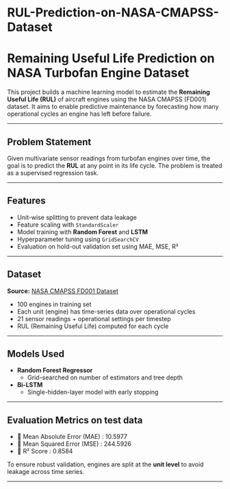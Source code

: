 # RUL-Prediction-on-NASA-CMAPSS-Dataset
# Remaining Useful Life Prediction on NASA Turbofan Engine Dataset

This project builds a machine learning model to estimate the **Remaining Useful Life (RUL)** of aircraft engines using the NASA CMAPSS (FD001) dataset. It aims to enable predictive maintenance by forecasting how many operational cycles an engine has left before failure.

---

## Problem Statement

Given multivariate sensor readings from turbofan engines over time, the goal is to predict the **RUL** at any point in its life cycle. The problem is treated as a supervised regression task.

---

## Features

- Unit-wise splitting to prevent data leakage  
- Feature scaling with `StandardScaler`  
- Model training with **Random Forest** and **LSTM**  
- Hyperparameter tuning using `GridSearchCV`  
- Evaluation on hold-out validation set using MAE, MSE, R²  


---

## Dataset

**Source:** [NASA CMAPSS FD001 Dataset](https://www.nasa.gov/content/prognostics-center-of-excellence-data-set-repository/)

- 100 engines in training set  
- Each unit (engine) has time-series data over operational cycles  
- 21 sensor readings + operational settings per timestep  
- RUL (Remaining Useful Life) computed for each cycle

---

## Models Used

- **Random Forest Regressor**  
  - Grid-searched on number of estimators and tree depth  
- **Bi-LSTM**  
  - Single-hidden-layer model with early stopping

---

## Evaluation Metrics on test data

- 🔹 Mean Absolute Error (MAE)  : 10.5977
- 🔹 Mean Squared Error (MSE)   : 244.5926
- 🔹 R² Score                   : 0.8584


To ensure robust validation, engines are split at the **unit level** to avoid leakage across time series.

---


